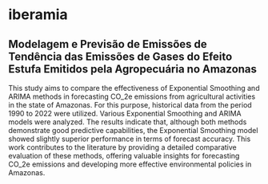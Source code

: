 # iberamia

## Modelagem e Previsão de Emissões de Tendência das Emissões de Gases do Efeito Estufa Emitidos pela Agropecuária no Amazonas

This study aims to compare the effectiveness of Exponential Smoothing and ARIMA methods in forecasting CO_2e emissions from agricultural activities in the state of Amazonas. For this purpose, historical data from the period 1990 to 2022 were utilized. Various Exponential Smoothing and ARIMA models were analyzed. The results indicate that, although both methods demonstrate good predictive capabilities, the Exponential Smoothing model showed slightly superior performance in terms of forecast accuracy. This work contributes to the literature by providing a detailed comparative evaluation of these methods, offering valuable insights for forecasting CO_2e emissions and developing more effective environmental policies in Amazonas.
